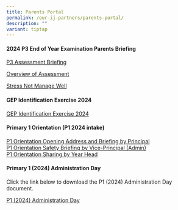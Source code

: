 ```yaml
---
title: Parents Portal
permalink: /our-ij-partners/parents-portal/
description: ""
variant: tiptap
---
```

<h4>2024 P3 End of Year Examination Parents Briefing</h4>
<p><a href="/files/P3_ASSESSMENT_BRIEFING.pdf" rel="noopener nofollow" target="_blank">P3 Assessment Briefing</a>
</p>
<p><a href="/files/OVERVIEW_OF_ASSESSMENT.pdf" rel="noopener nofollow" target="_blank">Overview of Assessment</a>
</p>
<p><a href="/files/STRESS_NOT__MANAGE_WELL__compressed.pdf" rel="noopener nofollow" target="_blank">Stress Not Manage Well</a>
</p>
<h4>GEP Identification Exercise 2024</h4>
<p><a href="/files/2024_P3_GEP_Notification.pdf" rel="noopener noreferrer nofollow" target="_blank">GEP Identification Exercise 2024</a>
</p>
<h4>Primary 1 Orientation (P1 2024 intake)</h4>
<p><a href="/files/P1_Orientation_2023_Mrs_Simon_for_website.pdf" rel="noopener noreferrer nofollow" target="_blank">P1 Orientation Opening Address and Briefing by Principal</a> 
<br><a href="/files/P1_Orientation_2023_Safety___Security_Brief_for_website.pdf" rel="noopener noreferrer nofollow" target="_blank">P1 Orientation Safety Briefing by Vice-Principal (Admin)</a> 
<br><a href="/files/P1_Orientation_YH_Sharing__2024Intake__for_website.pdf" rel="noopener noreferrer nofollow" target="_blank">P1 Orientation Sharing by Year Head</a>
</p>
<h4>Primary 1 (2024) Administration Day</h4>
<p>Click the link below to download the P1 (2024) Administration Day document.</p>
<p><a href="/files/2024%20p1%20admin%20day_annex%20av2.pdf" rel="noopener noreferrer nofollow" target="_blank">P1 (2024) Administration Day</a>
</p>